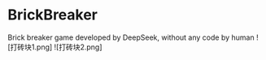 # BrickBreaker
Brick breaker game developed by DeepSeek, without any code by human
![打砖块1.png]
![打砖块2.png]
